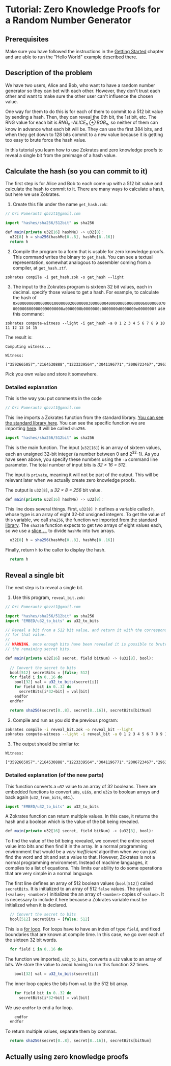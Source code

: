 # Tutorial: Zero Knowledge Proofs for a Random Number Generator

## Prerequisites

Make sure you have followed the instructions in the [Getting Started](gettingstarted.md) chapter and are able to run the "Hello World" example described there.

## Description of the problem

We have two users, Alice and Bob, who want to have a random number generator so they can bet with each other. However, they don't trust each other
and want to make sure the other user can't influence the chosen value.

One way for them to do this is for each of them to commit to a 512 bit value by sending a hash. Then, they can reveal the 0th bit, the 1st bit, etc. The RNG value for 
each bit is *RNG<sub>n</sub>=ALICE<sub>n</sub> &oplus; BOB<sub>n</sub>*, so neither of them can know in advance what each bit will be. They can use the first 384 bits,
and when they get down to 128 bits commit to a new value because it is getting too easy to brute force the hash value.

In this tutorial you learn how to use Zokrates and zero knowledge proofs to reveal a single bit from the preimage of a hash value.

## Calculate the hash (so you can commit to it)

The first step is for Alice and Bob to each come up with a 512 bit value and calculate the hash to commit to it. There are many ways to calculate a hash,
but here we use Zokrates. 

1. Create this file under the name `get_hash.zok`:
```javascript
// Ori Pomerantz qbzzt1@gmail.com

import "hashes/sha256/512bit" as sha256

def main(private u32[16] hashMe) -> u32[8]:
  u32[8] h = sha256(hashMe[0..8], hashMe[8..16])
  return h
```
2. Compile the program to a form that is usable for zero knowledge proofs. This command writes 
the binary to `get_hash`. You can see a textual representation, somewhat analogous to assembler 
coming from a compiler, at `get_hash.ztf`.
```
zokrates compile -i get_hash.zok -o get_hash --light
```
3. The input to the Zokrates program is sixteen 32 bit values, each in decimal. specify those values 
to get a hash. For example, to calculate the hash of `0x000000000000000100000002000000030000000400000005000000060000000700000008000000090000000a0000000b0000000c0000000d0000000e0000000f`
use this command:
```
zokrates compute-witness --light -i get_hash -a 0 1 2 3 4 5 6 7 8 9 10 11 12 13 14 15
```
The result is:
```
Computing witness...

Witness:

["3592665057","2164530888","1223339564","3041196771","2006723467","2963045520","3851824201","3453903005"]
```

Pick you own value and store it somewhere.

### Detailed explanation

This is the way you put comments in the code 
```javascript
// Ori Pomerantz qbzzt1@gmail.com
```

This line imports a Zokrates function from the standard library. 
[You can see the standard library here](https://github.com/Zokrates/ZoKrates/tree/master/zokrates_stdlib/stdlib). 
You can see the specific function we are importing 
[here](https://github.com/Zokrates/ZoKrates/blob/master/zokrates_stdlib/stdlib/hashes/sha256/512bit.zok). It will be
called `sha256`.
```javascript
import "hashes/sha256/512bit" as sha256
```

This is the main function. The input (`u32[16]`) is an array of sixteen values, each an unsigned 32-bit integer (a number 
between 0 and 2<sup>32</sup>-1). As you have seen above, you specify these numbers using the `-a` command
line parameter. The total number of input bits is *32 &times; 16 = 512*.

The input is `private`, meaning it will not be part of the output. This will be relevant
later when we actually create zero knowledge proofs.

The output is `u32[8]`, a *32 &times; 8 = 256* bit value.

```javascript
def main(private u32[16] hashMe) -> u32[8]:
```

This line does several things. First, `u32[8] h` defines a variable called `h`, whose type is an array of eight 32-bit unsigned integers.
To get the value of this variable, we call `sha256`, the function we 
[imported from the standard library](https://github.com/Zokrates/ZoKrates/blob/master/zokrates_stdlib/stdlib/hashes/sha256/512bit.zok).
The `sha256` function expects to get two arrays of eight values each, so we use a [slice `..`](https://zokrates.github.io/language/types.html#slices)
to divide `hashMe` into two arrays.

```javascript
  u32[8] h = sha256(hashMe[0..8], hashMe[8..16])
```

Finally, return `h` to the caller to display the hash.

```javascript
  return h
```


## Reveal a single bit

The next step is to reveal a single bit.

1. Use this program, `reveal_bit.zok`:
```javascript
// Ori Pomerantz qbzzt1@gmail.com

import "hashes/sha256/512bit" as sha256
import "EMBED/u32_to_bits" as u32_to_bits

// Reveal a bit from a 512 bit value, and return it with the corresponding hash
// for that value.
//
// WARNING, once enough bits have been revealed it is possible to brute force
// the remaining secret bits.

def main(private u32[16] secret, field bitNum) -> (u32[8], bool):
                                                                                                                       
  // Convert the secret to bits
  bool[512] secretBits = [false; 512]
  for field i in 0..16 do
    bool[32] val = u32_to_bits(secret[i])
    for field bit in 0..32 do
      secretBits[i*32+bit] = val[bit]
    endfor
  endfor

  return sha256(secret[0..8], secret[8..16]), secretBits[bitNum]
```

2. Compile and run as you did the previous program:
```bash
zokrates compile -i reveal_bit.zok -o reveal_bit --light
zokrates compute-witness --light -i reveal_bit -a 0 1 2 3 4 5 6 7 8 9 10 11 12 13 14 15 510
```
3. The output should be similar to:
```
Witness:

["3592665057","2164530888","1223339564","3041196771","2006723467","2963045520","3851824201","3453903005","1"]
```


### Detailed explanation (of the new parts)

This function converts a `u32` value to an array of 32 booleans. There are embedded functions to convert `u8`s, 
`u16`s, and `u32`s to boolean arrays and back again (`u32_from_bits`, etc.).

```javascript
import "EMBED/u32_to_bits" as u32_to_bits
```

A Zokrates function can return multiple values. In this case, it returns the hash and a boolean which is the 
value of the bit being revealed.

```javascript
def main(private u32[16] secret, field bitNum) -> (u32[8], bool):
```

To find the value of the bit being revealed, we convert the entire secret value into bits and then find it in
the array. In a normal programming environment that would be a *very inefficient* algorithm when we can just
find the word and bit and set a value to that. However, Zokrates is not a normal programming environment.
Instead of machine languages, it compiles to a list of equations. This limits our ability to do some operations
that are very simple in a normal language.

The first line defines an array of 512 boolean values (`bool[512]`) called `secretBits`. It is initialized to
an array of 512 `false` values. The syntax `[<value>; <number>]` initializes the an array of `<number>` 
copies of `<value>`. It is necessary to include it here because a Zokrates variable must be initialized
when it is declared.

```javascript
  // Convert the secret to bits
  bool[512] secretBits = [false; 512]
```

This is a [for loop](https://zokrates.github.io/language/control_flow.html#for-loops). For loops 
have to have an index of type `field`, and fixed boundaries that are known at compile time. 
In this case, we go over each of the sixteen 32 bit words.
```javascript
  for field i in 0..16 do
```

The function we imported, `u32_to_bits`, converts a `u32` value to an array of bits. We store the value
to avoid having to run this function 32 times.

```javascript
    bool[32] val = u32_to_bits(secret[i])
```

The inner loop copies the bits from `val` to the 512 bit array.

```javascript
    for field bit in 0..32 do
      secretBits[i*32+bit] = val[bit]
```

We use `endfor` to end a for loop.

```javascript
    endfor
  endfor
```

To return multiple values, separate them by commas. 

```javascript
  return sha256(secret[0..8], secret[8..16]), secretBits[bitNum]
```



## Actually using zero knowledge proofs
